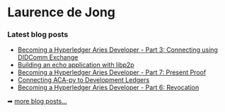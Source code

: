 # Laurence de Jong

### Latest blog posts

<!-- BLOG-POST-LIST:START -->
- [Becoming a Hyperledger Aries Developer - Part 3: Connecting using DIDComm Exchange](https://ldej.nl/post/becoming-a-hyperledger-aries-developer-part-3-connecting-using-didcomm-exchange/)
- [Building an echo application with libp2p](https://ldej.nl/post/building-an-echo-application-with-libp2p/)
- [Becoming a Hyperledger Aries Developer - Part 7: Present Proof](https://ldej.nl/post/becoming-a-hyperledger-aries-developer-part-7-present-proof/)
- [Connecting ACA-py to Development Ledgers](https://ldej.nl/post/connecting-acapy-to-development-ledgers/)
- [Becoming a Hyperledger Aries Developer - Part 6: Revocation](https://ldej.nl/post/becoming-a-hyperledger-aries-developer-part-6-revocation/)
<!-- BLOG-POST-LIST:END -->

➡ [more blog posts...][website]

[website]: https://ldej.nl